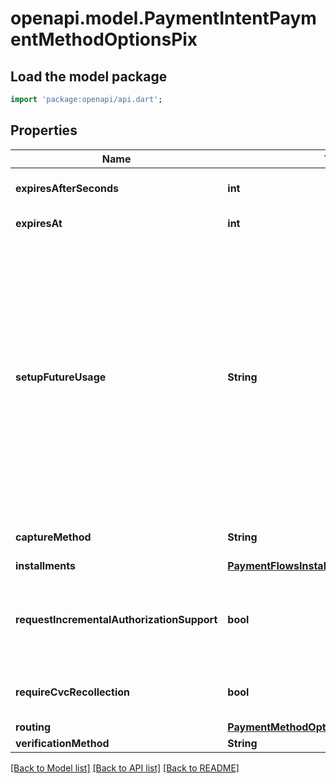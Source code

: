 # openapi.model.PaymentIntentPaymentMethodOptionsPix

## Load the model package
```dart
import 'package:openapi/api.dart';
```

## Properties
Name | Type | Description | Notes
------------ | ------------- | ------------- | -------------
**expiresAfterSeconds** | **int** | The number of seconds (between 10 and 1209600) after which Pix payment will expire. | [optional] 
**expiresAt** | **int** | The timestamp at which the Pix expires. | [optional] 
**setupFutureUsage** | **String** | Indicates that you intend to make future payments with this PaymentIntent's payment method.  If you provide a Customer with the PaymentIntent, you can use this parameter to [attach the payment method](/payments/save-during-payment) to the Customer after the PaymentIntent is confirmed and the customer completes any required actions. If you don't provide a Customer, you can still [attach](/api/payment_methods/attach) the payment method to a Customer after the transaction completes.  If the payment method is `card_present` and isn't a digital wallet, Stripe creates and attaches a [generated_card](/api/charges/object#charge_object-payment_method_details-card_present-generated_card) payment method representing the card to the Customer instead.  When processing card payments, Stripe uses `setup_future_usage` to help you comply with regional legislation and network rules, such as [SCA](/strong-customer-authentication). | [optional] 
**captureMethod** | **String** | Controls when the funds will be captured from the customer's account. | [optional] 
**installments** | [**PaymentFlowsInstallmentOptions**](PaymentFlowsInstallmentOptions.md) |  | [optional] 
**requestIncrementalAuthorizationSupport** | **bool** | Request ability to [increment](https://stripe.com/docs/terminal/features/incremental-authorizations) this PaymentIntent if the combination of MCC and card brand is eligible. Check [incremental_authorization_supported](https://stripe.com/docs/api/charges/object#charge_object-payment_method_details-card_present-incremental_authorization_supported) in the [Confirm](https://stripe.com/docs/api/payment_intents/confirm) response to verify support. | [optional] 
**requireCvcRecollection** | **bool** | When enabled, using a card that is attached to a customer will require the CVC to be provided again (i.e. using the cvc_token parameter). | [optional] 
**routing** | [**PaymentMethodOptionsCardPresentRouting**](PaymentMethodOptionsCardPresentRouting.md) |  | [optional] 
**verificationMethod** | **String** | Bank account verification method. | [optional] 

[[Back to Model list]](../README.md#documentation-for-models) [[Back to API list]](../README.md#documentation-for-api-endpoints) [[Back to README]](../README.md)


